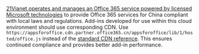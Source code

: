 [21Vianet operates and manages an Office 365 service powered by licensed Microsoft technologies](/microsoft-365/admin/services-in-china/services-in-china?view=o365-21vianet) to provide Office 365 services for China compliant with local laws and regulations. Add-ins developed for use within this cloud environment should use corresponding CDN. Use `https://appsforoffice.cdn.partner.office365.cn/appsforoffice/lib/1/hosted/office.js` instead of the [standard CDN reference](../develop/understanding-the-javascript-api-for-office.md#accessing-the-office-javascript-api-library). This ensures continued compliance and provides better add-in performance.